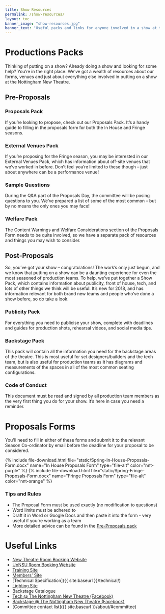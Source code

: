 ```yaml
---
title: Show Resources
permalink: /show-resources/
layout: toc 
banner_image: "show-resources.jpg"
banner_text: "Useful packs and links for anyone involved in a show at the NNT"
---
```


# Productions Packs

Thinking of putting on a show? Already doing a show and looking for some help? You’re in the right place. We’ve got a wealth of resources about our forms, venues and just about everything else involved in putting on a show at the Nottingham New Theatre.

## Pre-Proposals 

### Proposals Pack

If you’re looking to propose, check out our Proposals Pack. It’s a handy guide to filling in the proposals form for both the In House and Fringe seasons.

### External Venues Pack

If you’re proposing for the Fringe season, you may be interested in our External Venues Pack, which has information about off-site venues that we’ve worked in before. Don’t feel you’re limited to these though – just about anywhere can be a performance venue!

### Sample Questions

During the Q&A part of the Proposals Day, the committee will be posing questions to you. We’ve prepared a list of some of the most common – but by no means the only ones you may face!

### Welfare Pack

The Content Warnings and Welfare Considerations section of the Proposals Form needs to be quite involved, so we have a separate pack of resources and things you may wish to consider.

## Post-Proposals 

So, you’ve got your show – congratulations! The work’s only just begun, and we know that putting on a show can be a daunting experience for even the most seasoned of production teams. To help, we’ve put together a Show Pack, which contains information about publicity, front of house, tech, and lots of other things we think will be useful. It’s new for 2018, and has information relevant for both brand new teams and people who’ve done a show before, so do take a look.

### Publicity Pack

For everything you need to publicise your show, complete with deadlines and guides for production shots, rehearsal videos, and social media tips.

### Backstage Pack 

This pack will contain all the information you need for the backstage areas of the theatre. This is most useful for set designers/builders and the tech team, but is also useful for production teams as it has diagrams and measurements of the spaces in all of the most common seating configurations.

### Code of Conduct 

This document must be read and signed by all production team members as the very first thing you do for your show. It’s here in case you need a reminder.


# Proposals Forms 

You'll need to fill in either of these forms and submit it to the relevant Season Co-ordinator by email before the deadline for your proposal to be considered.

{% include file-download.html file="static/Spring-In-House-Proposals-Form.docx" name="In House Proposals Form" type="file-alt" color="nnt-purple"  %}
{% include file-download.html file="static/Spring-Fringe-Proposals-Form.docx" name="Fringe Proposals Form" type="file-alt" color="nnt-orange"  %}

### Tips and Rules 
- The Proposal Form must be used exactly (no modification to questions)
- Word limits must be adhered to
- Draft it in Word or Google Docs and then paste it into the form - very useful if you're working as a team
- More detailed advice can be found in the [Pre-Proposals pack](#pre-proposals)


# Useful Links 

- [New Theatre Room Booking Website](http://rooms.newtheatre.org.uk)
- [UoNSU Room Booking Website](https://eu.jotform.com/uonsusocs/roombookings)
- [Training Site](http://training.newtheatre.org.uk)
- [Members' Site](http://members.newtheatre.org.uk) 
- [Technical Specification]({{ site.baseurl }}/technical/) 
- [Lighting Site](http://lx.newtheatre.org.uk) 
- Backstage Catalogue 
- [Tech @ The Nottingham New Theatre (Facebook)](http://facebook.com/groups/nnt.tech/)
- [Backstage @ The Nottingham New Theatre (Facebook)](https://www.facebook.com/groups/218639774895331)
- [Committee contact list]({{ site.baseurl }}/about/#committee)
